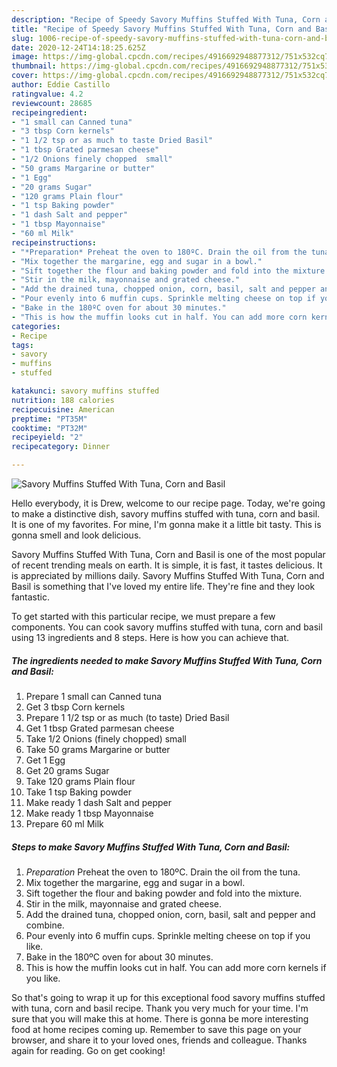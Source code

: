 ```yaml
---
description: "Recipe of Speedy Savory Muffins Stuffed With Tuna, Corn and Basil"
title: "Recipe of Speedy Savory Muffins Stuffed With Tuna, Corn and Basil"
slug: 1006-recipe-of-speedy-savory-muffins-stuffed-with-tuna-corn-and-basil
date: 2020-12-24T14:18:25.625Z
image: https://img-global.cpcdn.com/recipes/4916692948877312/751x532cq70/savory-muffins-stuffed-with-tuna-corn-and-basil-recipe-main-photo.jpg
thumbnail: https://img-global.cpcdn.com/recipes/4916692948877312/751x532cq70/savory-muffins-stuffed-with-tuna-corn-and-basil-recipe-main-photo.jpg
cover: https://img-global.cpcdn.com/recipes/4916692948877312/751x532cq70/savory-muffins-stuffed-with-tuna-corn-and-basil-recipe-main-photo.jpg
author: Eddie Castillo
ratingvalue: 4.2
reviewcount: 28685
recipeingredient:
- "1 small can Canned tuna"
- "3 tbsp Corn kernels"
- "1 1/2 tsp or as much to taste Dried Basil"
- "1 tbsp Grated parmesan cheese"
- "1/2 Onions finely chopped  small"
- "50 grams Margarine or butter"
- "1 Egg"
- "20 grams Sugar"
- "120 grams Plain flour"
- "1 tsp Baking powder"
- "1 dash Salt and pepper"
- "1 tbsp Mayonnaise"
- "60 ml Milk"
recipeinstructions:
- "*Preparation* Preheat the oven to 180ºC. Drain the oil from the tuna."
- "Mix together the margarine, egg and sugar in a bowl."
- "Sift together the flour and baking powder and fold into the mixture."
- "Stir in the milk, mayonnaise and grated cheese."
- "Add the drained tuna, chopped onion, corn, basil, salt and pepper and combine."
- "Pour evenly into 6 muffin cups. Sprinkle melting cheese on top if you like."
- "Bake in the 180ºC oven for about 30 minutes."
- "This is how the muffin looks cut in half. You can add more corn kernels if you like."
categories:
- Recipe
tags:
- savory
- muffins
- stuffed

katakunci: savory muffins stuffed 
nutrition: 188 calories
recipecuisine: American
preptime: "PT35M"
cooktime: "PT32M"
recipeyield: "2"
recipecategory: Dinner

---
```



![Savory Muffins Stuffed With Tuna, Corn and Basil](https://img-global.cpcdn.com/recipes/4916692948877312/751x532cq70/savory-muffins-stuffed-with-tuna-corn-and-basil-recipe-main-photo.jpg)

Hello everybody, it is Drew, welcome to our recipe page. Today, we're going to make a distinctive dish, savory muffins stuffed with tuna, corn and basil. It is one of my favorites. For mine, I'm gonna make it a little bit tasty. This is gonna smell and look delicious.



Savory Muffins Stuffed With Tuna, Corn and Basil is one of the most popular of recent trending meals on earth. It is simple, it is fast, it tastes delicious. It is appreciated by millions daily. Savory Muffins Stuffed With Tuna, Corn and Basil is something that I've loved my entire life. They're fine and they look fantastic.


To get started with this particular recipe, we must prepare a few components. You can cook savory muffins stuffed with tuna, corn and basil using 13 ingredients and 8 steps. Here is how you can achieve that.

<!--inarticleads1-->

##### The ingredients needed to make Savory Muffins Stuffed With Tuna, Corn and Basil:

1. Prepare 1 small can Canned tuna
1. Get 3 tbsp Corn kernels
1. Prepare 1 1/2 tsp or as much (to taste) Dried Basil
1. Get 1 tbsp Grated parmesan cheese
1. Take 1/2 Onions (finely chopped)  small
1. Take 50 grams Margarine or butter
1. Get 1 Egg
1. Get 20 grams Sugar
1. Take 120 grams Plain flour
1. Take 1 tsp Baking powder
1. Make ready 1 dash Salt and pepper
1. Make ready 1 tbsp Mayonnaise
1. Prepare 60 ml Milk




<!--inarticleads2-->

##### Steps to make Savory Muffins Stuffed With Tuna, Corn and Basil:

1. *Preparation* Preheat the oven to 180ºC. Drain the oil from the tuna.
1. Mix together the margarine, egg and sugar in a bowl.
1. Sift together the flour and baking powder and fold into the mixture.
1. Stir in the milk, mayonnaise and grated cheese.
1. Add the drained tuna, chopped onion, corn, basil, salt and pepper and combine.
1. Pour evenly into 6 muffin cups. Sprinkle melting cheese on top if you like.
1. Bake in the 180ºC oven for about 30 minutes.
1. This is how the muffin looks cut in half. You can add more corn kernels if you like.




So that's going to wrap it up for this exceptional food savory muffins stuffed with tuna, corn and basil recipe. Thank you very much for your time. I'm sure that you will make this at home. There is gonna be more interesting food at home recipes coming up. Remember to save this page on your browser, and share it to your loved ones, friends and colleague. Thanks again for reading. Go on get cooking!

